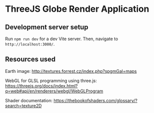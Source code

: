 # ThreeJS Globe Render Application

## Development server setup

Run `npm run dev` for a dev Vite server. Then, navigate to `http://localhost:3000/`.

## Resources used

Earth image: http://textures.forrest.cz/index.php?spgmGal=maps

WebGL for GLSL programming using three.js: https://threejs.org/docs/index.html?q=web#api/en/renderers/webgl/WebGLProgram

Shader documentation: https://thebookofshaders.com/glossary/?search=texture2D